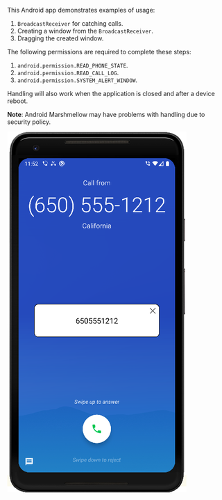 This Android app demonstrates examples of usage:
1. ```BroadcastReceiver``` for catching calls.
2. Creating a window from the ```BroadcastReceiver```.
3. Dragging the created window.

The following permissions are required to complete these steps:
1. ```android.permission.READ_PHONE_STATE```.
2. ```android.permission.READ_CALL_LOG```.
3. ```android.permission.SYSTEM_ALERT_WINDOW```.

Handling will also work when the application is closed and after a device reboot.

**Note**: Android Marshmellow may have problems with handling due to security policy.


![alt text](example.png)
